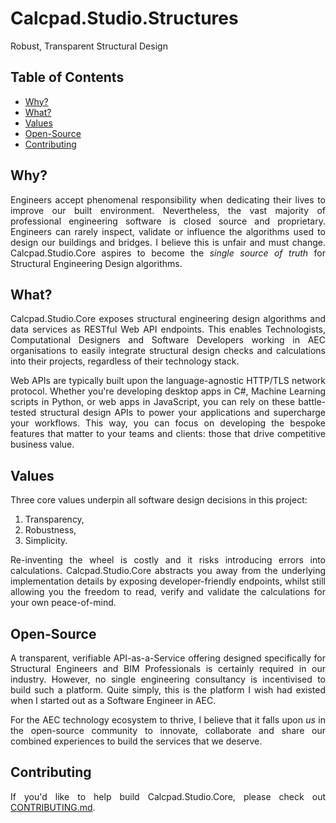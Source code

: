 # Calcpad.Studio.Structures

Robust, Transparent Structural Design

## Table of Contents

- [Why?](#why)
- [What?](#what)
- [Values](#values)
- [Open-Source](#open-source)
- [Contributing](#contributing)

## Why?

<p align="justify"> 
Engineers accept phenomenal responsibility when dedicating their lives to improve our built environment. Nevertheless, the vast majority of professional engineering software is closed source and proprietary. Engineers can rarely inspect, validate or influence the algorithms used to design our buildings and bridges. I believe this is unfair and must change. Calcpad.Studio.Core aspires to become the <em>single source of truth</em> for Structural Engineering Design algorithms. 
</p>

## What?

<p align="justify"> 
Calcpad.Studio.Core exposes structural engineering design algorithms and data services as RESTful Web API endpoints. This enables Technologists, Computational Designers and Software Developers working in AEC organisations to easily integrate structural design checks and calculations into their projects, regardless of their technology stack. 
</p>

<p align="justify"> 
Web APIs are typically built upon the language-agnostic HTTP/TLS network protocol. Whether you're developing desktop apps in C#, Machine Learning scripts in Python, or web apps in JavaScript, you can rely on these battle-tested structural design APIs to power your applications and supercharge your workflows. This way, you can focus on developing the bespoke features that matter to your teams and clients: those that drive competitive business value. 
</p>

## Values

Three core values underpin all software design decisions in this project:

1. Transparency, 
2. Robustness, 
3. Simplicity.

<p align="justify"> 
Re-inventing the wheel is costly and it risks introducing errors into calculations. Calcpad.Studio.Core abstracts you away from the underlying implementation details by exposing developer-friendly endpoints, whilst still allowing you the freedom to read, verify and validate the calculations for your own peace-of-mind.
</p>

## Open-Source

<p align="justify"> 
A transparent, verifiable API-as-a-Service offering designed specifically for Structural Engineers and BIM Professionals is certainly required in our industry. However, no single engineering consultancy is incentivised to build such a platform. Quite simply, this is the platform I wish had existed when I started out as a Software Engineer in AEC. 
</p>

<p align="justify"> 
For the AEC technology ecosystem to thrive, I believe that it falls upon <em>us</em> in the open-source community to innovate, collaborate and share our combined experiences to build the services that we deserve.
</p>

## Contributing

<p align="justify">
If you'd like to help build Calcpad.Studio.Core, please check out <a href="./CONTRIBUTING.md" target="_blank">CONTRIBUTING.md</a>.
</p>